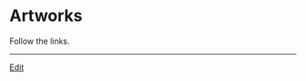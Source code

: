 # Artworks

Follow the links.





----
[Edit](https://github.com/vitroid/vitroid.github.io/blob/master/MD/Artworks.md)
